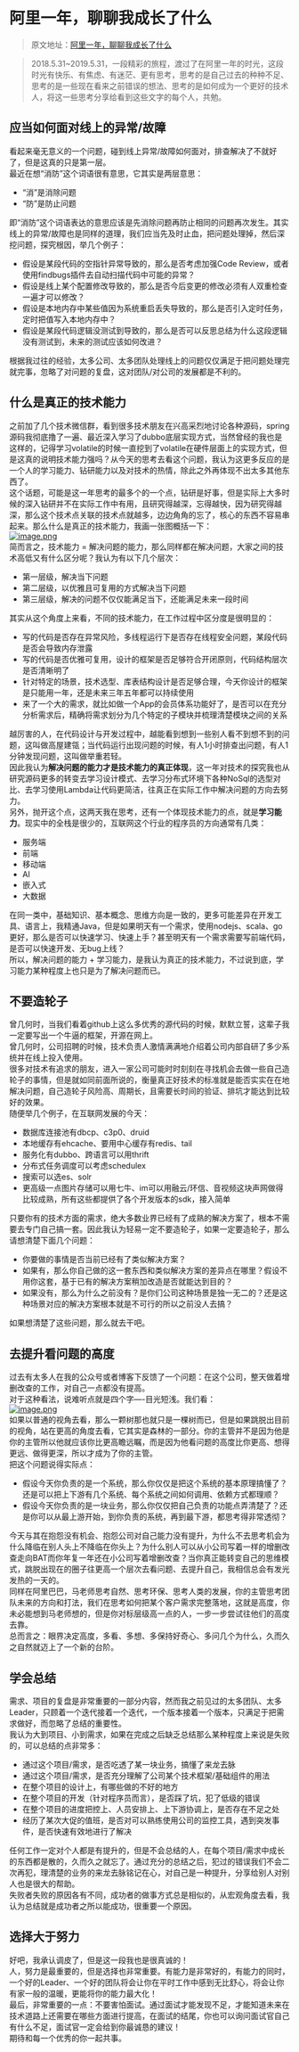 # 阿里一年，聊聊我成长了什么

> 原文地址：[阿里一年，聊聊我成长了什么](https://mp.weixin.qq.com/s/JOryKkISUvjHmE32jsepcA)

> 2018.5.31~2019.5.31，一段精彩的旅程，渡过了在阿里一年的时光，这段时光有快乐、有焦虑、有迷茫、更有思考，思考的是自己过去的种种不足、思考的是一些现在看来之前错误的想法、思考的是如何成为一个更好的技术人，将这一些思考分享给看到这些文字的每个人，共勉。

## 应当如何面对线上的异常/故障
看起来毫无意义的一个问题，碰到线上异常/故障如何面对，排查解决了不就好了，但是这真的只是第一层。<br />最近在想“消防”这个词语很有意思，它其实是两层意思：

- “消”是消除问题
- “防”是防止问题

即“消防”这个词语表达的意思应该是先消除问题再防止相同的问题再次发生。其实线上的异常/故障也是同样的道理，我们应当先及时止血，把问题处理掉，然后深挖问题，探究根因，举几个例子：

- 假设是某段代码的空指针异常导致的，那么是否考虑加强Code Review，或者使用findbugs插件去自动扫描代码中可能的异常？
- 假设是线上某个配置修改导致的，那么是否今后变更的修改必须有人双重检查一遍才可以修改？
- 假设是本地内存中某些值因为系统重启丢失导致的，那么是否引入定时任务，定时把值写入本地内存中？
- 假设是某段代码逻辑没测试到导致的，那么是否可以反思总结为什么这段逻辑没有测试到，未来的测试应该如何改进？

根据我过往的经验，太多公司、太多团队处理线上的问题仅仅满足于把问题处理完就完事，忽略了对问题的复盘，这对团队/对公司的发展都是不利的。
## 什么是真正的技术能力
之前加了几个技术微信群，看到很多技术朋友在兴高采烈地讨论各种源码，spring源码我彻底撸了一遍、最近深入学习了dubbo底层实现方式，当然曾经的我也是这样的，记得学习volatile的时候一直挖到了volatile在硬件层面上的实现方式，但是这真的说明技术能力强吗？从今天的思考去看这个问题，我认为这更多反应的是一个人的学习能力、钻研能力以及对技术的热情，除此之外再体现不出太多其他东西了。<br />这个话题，可能是这一年思考的最多个的一个点，钻研是好事，但是实际上大多时候的深入钻研并不在实际工作中有用，且研究得越深，忘得越快，因为研究得越深，那么这个技术点关联的技术点就越多，边边角角的忘了，核心的东西不容易串起来。那么什么是真正的技术能力，我画一张图概括一下：<br />[![image.png](https://cdn.nlark.com/yuque/0/2022/png/763022/1658476199277-4c08981d-46c6-414c-b071-090fafb8190c.png#clientId=u21dbc11e-5dd4-4&from=paste&id=uba29177d&originHeight=384&originWidth=890&originalType=url&ratio=1&rotation=0&showTitle=false&size=141305&status=done&style=none&taskId=uad2f8073-03d2-4de0-9b5b-0ef6da6872f&title=)](http://yupaits.com/images/%E9%98%BF%E9%87%8C%E4%B8%80%E5%B9%B4_%E8%81%8A%E8%81%8A%E6%88%91%E6%88%90%E9%95%BF%E4%BA%86%E4%BB%80%E4%B9%88/001.jpg)<br />简而言之，技术能力 = 解决问题的能力，那么同样都在解决问题，大家之间的技术高低又有什么区分呢？我认为有以下几个层次：

- 第一层级，解决当下问题
- 第二层级，以优雅且可复用的方式解决当下问题
- 第三层级，解决的问题不仅仅能满足当下，还能满足未来一段时间

其实从这个角度上来看，不同的技术能力，在工作过程中区分度是很明显的：

- 写的代码是否存在异常风险，多线程运行下是否存在线程安全问题，某段代码是否会导致内存泄露
- 写的代码是否优雅可复用，设计的框架是否足够符合开闭原则，代码结构层次是否清晰明了
- 针对特定的场景，技术选型、库表结构设计是否足够合理，今天你设计的框架是只能用一年，还是未来三年五年都可以持续使用
- 来了一个大的需求，就比如做一个App的会员体系功能好了，是否可以在充分分析需求后，精确将需求划分为几个特定的子模块并梳理清楚模块之间的关系

越厉害的人，在代码设计与开发过程中，越能看到想到一些别人看不到想不到的问题，这叫做高屋建瓴；当代码运行出现问题的时候，有人1小时排查出问题，有人1分钟发现问题，这叫做举重若轻。<br />因此我认为**解决问题的能力才是技术能力的真正体现**，这一年对技术的探究我也从研究源码更多的转变去学习设计模式、去学习分布式环境下各种NoSql的选型对比、去学习使用Lambda让代码更简洁，往真正在实际工作中解决问题的方向去努力。<br />另外，抛开这个点，这两天我在思考，还有一个体现技术能力的点，就是**学习能力**。现实中的全栈是很少的，互联网这个行业的程序员的方向通常有几类：

- 服务端
- 前端
- 移动端
- AI
- 嵌入式
- 大数据

在同一类中，基础知识、基本概念、思维方向是一致的，更多可能差异在开发工具、语言上，我精通Java，但是如果明天有一个需求，使用nodejs、scala、go更好，那么是否可以快速学习、快速上手？甚至明天有一个需求需要写前端代码，是否可以快速开发、无bug上线？<br />所以，解决问题的能力 + 学习能力，是我认为真正的技术能力，不过说到底，学习能力某种程度上也只是为了解决问题而已。
## 不要造轮子
曾几何时，当我们看着github上这么多优秀的源代码的时候，默默立誓，这辈子我一定要写出一个牛逼的框架，开源在网上。<br />曾几何时，公司招聘的时候，技术负责人激情满满地介绍着公司内部自研了多少系统并在线上投入使用。<br />很多对技术有追求的朋友，进入一家公司可能时时刻刻在寻找机会去做一些自己造轮子的事情，但是就如同前面所说的，衡量真正好技术的标准就是能否实实在在地解决问题，自己造轮子风险高、周期长，且需要长时间的验证、排坑才能达到比较好的效果。<br />随便举几个例子，在互联网发展的今天：

- 数据库连接池有dbcp、c3p0、druid
- 本地缓存有ehcache、要用中心缓存有redis、tail
- 服务化有dubbo、跨语言可以用thrift
- 分布式任务调度可以考虑schedulex
- 搜索可以选es、solr
- 更高级一点图片存储可以用七牛、im可以用融云/环信、音视频这块声网做得比较成熟，所有这些都提供了各个开发版本的sdk，接入简单

只要你有的技术方面的需求，绝大多数业界已经有了成熟的解决方案了，根本不需要去专门自己搞一套。因此我认为轻易一定不要造轮子，如果一定要造轮子，那么请想清楚下面几个问题：

- 你要做的事情是否当前已经有了类似解决方案？
- 如果有，那么你自己做的这一套东西和类似解决方案的差异点在哪里？假设不用你这套，基于已有的解决方案稍加改造是否就能达到目的？
- 如果没有，那么为什么之前没有？是你们公司这种场景是独一无二的？还是这种场景对应的解决方案根本就是不可行的所以之前没人去搞？

如果想清楚了这些问题，那么就去干吧。
## 去提升看问题的高度
过去有太多人在我的公众号或者博客下反馈了一个问题：在这个公司，整天做着增删改查的工作，对自己一点都没有提高。<br />对于这种看法，说难听点就是四个字—-目光短浅。我们看：<br />[![image.png](https://cdn.nlark.com/yuque/0/2022/png/763022/1658476200457-bbe5d210-a92d-4026-a67d-00a9bf928935.png#clientId=u21dbc11e-5dd4-4&from=paste&id=udbd802d5&originHeight=365&originWidth=1080&originalType=url&ratio=1&rotation=0&showTitle=false&size=685689&status=done&style=none&taskId=ueb4d0de0-e903-46ec-80e7-59942c17154&title=)](http://yupaits.com/images/%E9%98%BF%E9%87%8C%E4%B8%80%E5%B9%B4_%E8%81%8A%E8%81%8A%E6%88%91%E6%88%90%E9%95%BF%E4%BA%86%E4%BB%80%E4%B9%88/002.jpg)<br />如果以普通的视角去看，那么一颗树那也就只是一棵树而已，但是如果跳脱出目前的视角，站在更高的角度去看，它其实是森林的一部分。你的主管并不是因为他是你的主管所以他就应该你比更高瞻远瞩，而是因为他看问题的高度比你更高、想得更远、做得更深，所以才成为了你的主管。<br />把这个问题说得实际点：

- 假设今天你负责的是一个系统，那么你仅仅是把这个系统的基本原理搞懂了？还是可以把上下游有几个系统、每个系统之间如何调用、依赖方式都理顺？
- 假设今天你负责的是一块业务，那么你仅仅把自己负责的功能点弄清楚了？还是你可以从最上游开始，到你负责的系统，再到最下游，都思考得非常透彻？

今天与其在抱怨没有机会、抱怨公司对自己能力没有提升，为什么不去思考机会为什么降临在别人头上不降临在你头上？为什么别人可以从小公司写着一样的增删改查走向BAT而你年复一年还在小公司写着增删改查？当你真正能转变自己的思维模式，跳脱出现在的圈子往更高一个层次去看问题、去提升自己，我相信总会有发光发热的一天的。<br />同样在阿里巴巴，马老师思考自然、思考环保、思考人类的发展，你的主管思考团队未来的方向和打法，我们在思考如何把某个客户需求完整落地，这就是高度，你未必能想到马老师想的，但是你对标层级高一点的人，一步一步尝试往他们的高度去靠。<br />总而言之：眼界决定高度，多看、多想、多保持好奇心、多问几个为什么，久而久之自然就迈上了一个新的台阶。
## 学会总结
需求、项目的复盘是非常重要的一部分内容，然而我之前见过的太多团队、太多Leader，只顾着一个迭代接着一个迭代，一个版本接着一个版本，只满足于把需求做好，而忽略了总结的重要性。<br />我认为大到项目、小到需求，如果在完成之后缺乏总结那么某种程度上来说是失败的，可以总结的点非常多：

- 通过这个项目/需求，是否吃透了某一块业务，搞懂了来龙去脉
- 通过这个项目/需求，是否充分理解了公司某个技术框架/基础组件的用法
- 在整个项目的设计上，有哪些做的不好的地方
- 在整个项目的开发（针对程序员而言），是否踩了坑，犯了低级的错误
- 在整个项目的进度把控上、人员安排上、上下游协调上，是否存在不足之处
- 经历了某次大促的值班，是否对可以熟练使用公司的监控工具，遇到突发事件，是否快速有效地进行了解决

任何工作一定对个人都是有提升的，但是不会总结的人，在每个项目/需求中成长的东西都是散的，久而久之就忘了。通过充分的总结之后，犯过的错误我们不会二次再犯，理清楚的业务的来龙去脉铭记在心，对自己是一种提升，分享给别人对别人也是很大的帮助。<br />失败者失败的原因各有不同，成功者的做事方式总是相似的，从宏观角度去看，我认为总结就是成功者之所以能成功，很重要一个原因。
## 选择大于努力
好吧，我承认调皮了，但是这一段我也是很真诚的！<br />人，努力是最重要的，但是选择也非常重要。有能力是非常好的，有能力的同时，一个好的Leader、一个好的团队将会让你在平时工作中感到无比舒心，将会让你有家一般的温暖，更能将你的能力最大化！<br />最后，非常重要的一点：不要害怕面试。通过面试才能发现不足，才能知道未来在技术道路上还需要在哪些方面进行提高，在面试的结尾，你也可以询问面试官自己有什么不足，面试官一定会给到你最诚恳的建议！<br />期待和每一个优秀的你一起共事。
